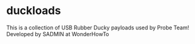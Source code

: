 # duckloads
This is a collection of USB Rubber Ducky payloads used by Probe Team! 
Developed by SADMIN at WonderHowTo
